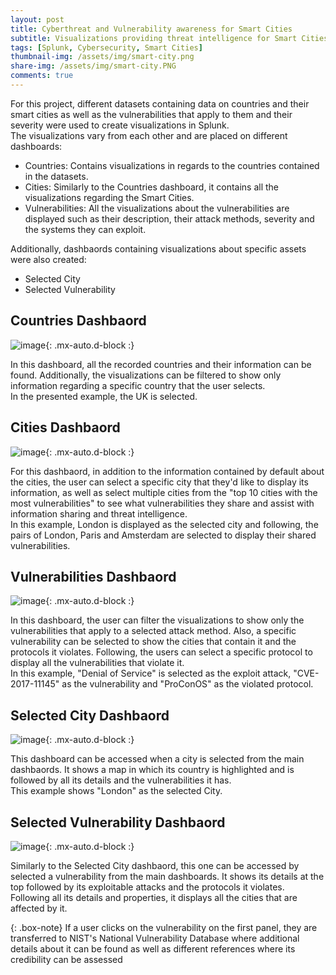 ```yaml
---
layout: post
title: Cyberthreat and Vulnerability awareness for Smart Cities
subtitle: Visualizations providing threat intelligence for Smart Cities
tags: [Splunk, Cybersecurity, Smart Cities]
thumbnail-img: /assets/img/smart-city.png
share-img: /assets/img/smart-city.PNG
comments: true
---
```


For this project, different datasets containing data on countries and their smart cities as well as the vulnerabilities that apply to them and their severity were used to create visualizations in Splunk.  
The visualizations vary from each other and are placed on different dashboards:
* Countries: Contains visualizations in regards to the countries contained in the datasets.
* Cities: Similarly to the Countries dashboard, it contains all the visualizations regarding the Smart Cities.
* Vulnerabilities: All the visualizations about the vulnerabilities are displayed such as their description, their attack methods, severity and the systems they can exploit.

Additionally, dashbaords containing visualizations about specific assets were also created:
* Selected City
* Selected Vulnerability

## Countries Dashbaord

![image](/assets/img/fullscreen-countries.PNG){: .mx-auto.d-block :}

In this dashboard, all the recorded countries and their information can be found. Additionally, the visualizations can be filtered to show only information regarding a specific country that the user selects.  
In the presented example, the UK is selected.


## Cities Dashbaord

![image](/assets/img/fullscreen-cities.PNG){: .mx-auto.d-block :}

For this dashbaord, in addition to the information contained by default about the cities, the user can select a specific city that they'd like to display its information, as well as select multiple cities from the "top 10 cities with the most vulnerabilities" to see what vulnerabilities they share and assist with information sharing and threat intelligence.  
In this example, London is displayed as the selected city and following, the pairs of London, Paris and Amsterdam are selected to display their shared vulnerabilities.


## Vulnerabilities Dashbaord

![image](/assets/img/fullscreen-vulns.PNG){: .mx-auto.d-block :}

In this dashboard, the user can filter the visualizations to show only the vulnerabilities that apply to a selected attack method. Also, a specific vulnerability can be selected to show the cities that contain it and the protocols it violates. Following, the users can select a specific protocol to display all the vulnerabilities that violate it.  
In this example, "Denial of Service" is selected as the exploit attack,  "CVE-2017-11145" as the vulnerability and "ProConOS" as the violated protocol.


## Selected City Dashbaord

![image](/assets/img/fullscreen-selected-city.PNG){: .mx-auto.d-block :}

This dashboard can be accessed when a city is selected from the main dashbaords. It shows a map in which its country is highlighted and is followed by all its details and the vulnerabilities it has.  
This example shows "London" as the selected City.


## Selected Vulnerability Dashbaord

![image](/assets/img/fullscreen-selected-vuln.PNG){: .mx-auto.d-block :}

Similarly to the Selected City dashbaord, this one can be accessed by selected a vulnerability from the main dashboards. It shows its details at the top followed by its exploitable attacks and the protocols it violates. Following all its details and properties, it displays all the cities that are affected by it.

{: .box-note}
If a user clicks on the vulnerability on the first panel, they are transferred to NIST's National Vulnerability Database where additional details about it can be found as well as different references where its credibility can be assessed

